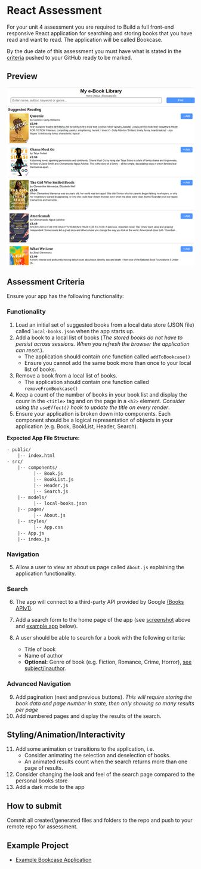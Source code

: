# React Assessment

For your unit 4 assessment you are required to Build a full front-end responsive React application for searching and storing books that you have read and want to read. The application will be called Bookcase. 

By the due date of this assessment you must have what is stated in the [criteria](#assessment-criteria) pushed to your GitHub ready to be marked.

## Preview
![Bookcase App](bookcaseapp.png)

## Assessment Criteria

Ensure your app has the following functionality:

### Functionality
1. Load an initial set of suggested books from a local data store (JSON file) called `local-books.json` when the app starts up.
1. Add a book to a local list of books (*The stored books do not have to persist across sessions. When you refresh the browser the application can reset.*).
    - The application should contain one function called `addToBookcase()`
    - Ensure you cannot add the same book more than once to your local list of books.
1. Remove a book from a local list of books.
    - The application should contain one function called `removeFromBookcase()`
1. Keep a count of the number of books in your book list and display the counr in the `<title>` tag and on the page in a `<h2>` element. *Consider using the `useEffect()` hook to update the title on every render*.
1. Ensure your application is broken down into components. Each component should be a logical representation of objects in your application (e.g. Book, BookList, Header, Search).

**Expected App File Structure:**
```
- public/
    |-- index.html
- src/
    |-- components/
          |-- Book.js
          |-- BookList.js
          |-- Header.js
          |-- Search.js
    |-- models/
          |-- local-books.json
    |-- pages/
          |-- About.js
    |-- styles/
          |-- App.css
    |-- App.js
    |-- index.js
```

### Navigation

5. Allow a user to view an about us page called `About.js` explaining the application functionality.

### Search 

6. The app will connect to a third-party API provided by Google [(Books APIv1)](https://developers.google.com/books/docs/overview).

1. Add a search form to the home page of the app (see [screenshot](#preview) above and [example app](#example-project) below).

1. A user should be able to search for a book with the following criteria:
    - Title of book
    - Name of author
    - **Optional:** Genre of book (e.g. Fiction, Romance, Crime, Horror), [see subject/inauthor](https://developers.google.com/books/docs/v1/using#PerformingSearch). 

### Advanced Navigation

9. Add pagination (next and previous buttons). *This will require storing the book data and page number in state, then only showing so many results per page*
1. Add numbered pages and display the results of the search.

## Styling/Animation/Interactivity

11. Add some animation or transitions to the application, i.e.
    - Consider animating the selection and deselection of books.
    - An animated results count when the search returns more than one page of results. 
1. Consider changing the look and feel of the search page compared to the personal books store
1. Add a dark mode to the app

## How to submit

Commit all created/generated files and folders to the repo and push to your remote repo for assessment.

## Example Project

- [Example Bookcase Application](https://example-bookcase.netlify.app)


